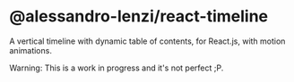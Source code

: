 # @alessandro-lenzi/react-timeline

A vertical timeline with dynamic table of contents, for React.js, with motion animations.

Warning: This is a work in progress and it's not perfect ;P.
